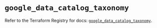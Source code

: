 # `google_data_catalog_taxonomy`

Refer to the Terraform Registry for docs: [`google_data_catalog_taxonomy`](https://registry.terraform.io/providers/hashicorp/google/6.11.1/docs/resources/data_catalog_taxonomy).
